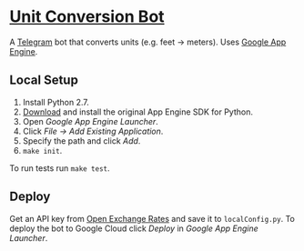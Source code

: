 # [Unit Conversion Bot](https://t.me/UnitConversionBot)

A [Telegram](https://telegram.org/) bot that converts units (e.g. feet → meters).
Uses [Google App Engine](https://cloud.google.com/appengine/).


## Local Setup
1. Install Python 2.7.
2. [Download](https://cloud.google.com/appengine/docs/standard/python/download) and install the original App Engine SDK for Python.
3. Open _Google App Engine Launcher_.
4. Click _File → Add Existing Application_.
5. Specify the path and click _Add_.
6. `make init`.

To run tests run `make test`.


## Deploy
Get an API key from [Open Exchange Rates](https://openexchangerates.org/signup/free) and save it to `localConfig.py`.
To deploy the bot to Google Cloud click _Deploy_ in _Google App Engine Launcher_.
